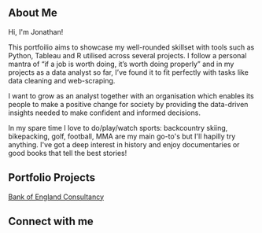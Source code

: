 
## About Me
Hi, I'm Jonathan!

This portfoilio aims to showcase my well-rounded skillset with tools such as Python, Tableau and R utilised across several projects. I follow a personal mantra of “if a job is worth doing, it’s worth doing properly” and in my projects as a data analyst so far, I’ve found it to fit perfectly with tasks like data cleaning and web-scraping. 

I want to grow as an analyst together with an organisation which enables its people to make a positive change for society by providing the data-driven insights needed to make confident and informed decisions.    

In my spare time I love to do/play/watch sports: backcountry skiing, bikepacking, golf, football, MMA are my main go-to's but I'll hapilly try anything. I've got a deep interest in history and enjoy documentaries or good books that tell the best stories!

## Portfolio Projects
[Bank of England Consultancy](https://github.com/JonathanMinto/Bank-of-England)

## Connect with me
<!--
**JonathanMinto/JonathanMinto** is a ✨ _special_ ✨ repository because its `README.md` (this file) appears on your GitHub profile.

Here are some ideas to get you started:

- 🔭 I’m currently working on ...
- 🌱 I’m currently learning ...
- 👯 I’m looking to collaborate on ...
- 🤔 I’m looking for help with ...
- 💬 Ask me about ...
- 📫 How to reach me: ...
- 😄 Pronouns: ...
- ⚡ Fun fact: ...
-->
